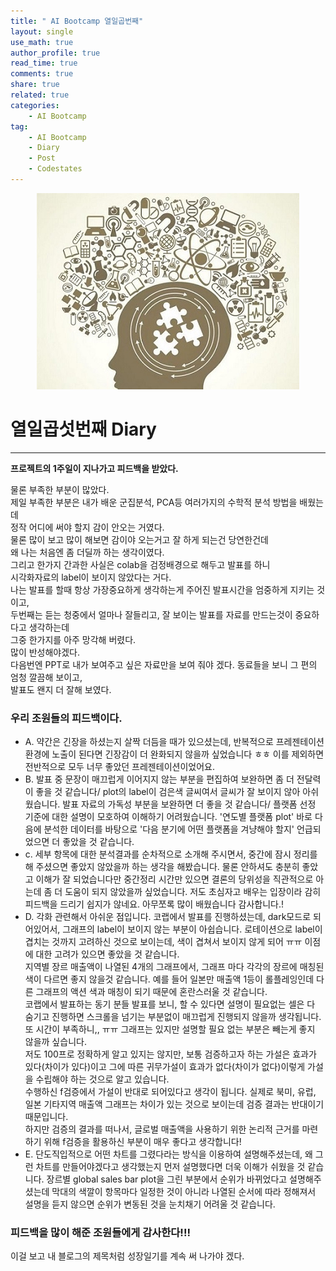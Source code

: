 ```yaml
---
title: " AI Bootcamp 열일곱번째"
layout: single
use_math: true
author_profile: true
read_time: true
comments: true
share: true
related: true
categories:
    - AI Bootcamp
tag:
    - AI Bootcamp
    - Diary
    - Post
    - Codestates
---
```

<p align="center">
  <img src="/assets/img/post/AIbootcamp.jpg" alt="AI Bootcamp"/>
</p>  

# 열일곱섯번째 Diary  
---  

**프로젝트의 1주일이 지나가고 피드백을 받았다.**  

물론 부족한 부분이 많았다.  
제일 부족한 부분은 내가 배운 군집분석, PCA등 여러가지의 수학적 분석 방법을 배웠는데  
정작 어디에 써야 할지 감이 안오는 거였다.  
물론 많이 보고 많이 해보면 감이야 오는거고 잘 하게 되는건 당연한건데  
왜 나는 처음엔 좀 더딜까 하는 생각이였다.  
그리고 한가지 간과한 사실은 colab을 검정배경으로 해두고 발표를 하니  
시각화자료의 label이 보이지 않았다는 거다.  
나는 발표를 할때 항상 가장중요하게 생각하는게 주어진 발표시간을 엄중하게 지키는 것이고,  
두번째는 듣는 청중에서 얼마나 잘들리고, 잘 보이는 발표를 자료를 만드는것이 중요하다고 생각하는데  
그중 한가지를 아주 망각해 버렸다.  
많이 반성해야겠다.  
다음번엔 PPT로 내가 보여주고 싶은 자료만을 보여 줘야 겠다. 동료들을 보니 그 편의 엄청 깔끔해 보이고,  
발표도 왠지 더 잘해 보였다.  

### 우리 조원들의 피드백이다.  
* A. 약간은 긴장을 하셨는지 살짝 더듬을 때가 있으셨는데, 반복적으로 프레젠테이션 환경에 노출이 된다면 긴장감이 더 완화되지 않을까 싶었습니다 ㅎㅎ 이를 제외하면 전반적으로 모두 너무 좋았던 프레젠테이션이었어요.  
* B. 발표 중 문장이 매끄럽게 이어지지 않는 부분을 편집하여 보완하면 좀 더 전달력이 좋을 것 같습니다/ plot의 label이 검은색 글씨여서 글씨가 잘 보이지 않아 아쉬웠습니다. 발표 자료의 가독성 부분을 보완하면 더 좋을 것 같습니다/ 플랫폼 선정 기준에 대한 설명이 모호하여 이해하기 어려웠습니다. '연도별 플랫폼 plot' 바로 다음에 분석한 데이터를 바탕으로 '다음 분기에 어떤 플랫폼을 겨냥해야 할지' 언급되었으면 더 좋았을 것 같습니다.  
* c. 세부 항목에 대한 분석결과를 순차적으로 소개해 주시면서, 중간에 잠시 정리를 해 주셨으면 좋았지 않았을까 하는 생각을 해봤습니다. 물론 안하셔도 충분히 좋았고 이해가 잘 되었습니다만 중간정리 시간만 있으면 결론의 당위성을 직관적으로 아는데 좀 더 도움이 되지 않았을까 싶었습니다.
저도 초심자고 배우는 입장이라 감히 피드백을 드리기 쉽지가 않네요. 아무쪼록 많이 배웠습니다 감사합니다.!  
* D. 각화 관련해서 아쉬운 점입니다.
코랩에서 발표를 진행하셨는데, dark모드로 되어있어서, 그래프의 label이 보이지 않는 부분이 아쉽습니다. 로테이션으로 label이 겹치는 것까지 고려하신 것으로 보이는데, 색이 겹쳐서 보이지 않게 되어 ㅠㅠ 이점에 대한 고려가 있으면 좋았을 것 같습니다.  
지역별 장르 매출액이 나열된 4개의 그래프에서, 그래프 마다 각각의 장르에 매칭된 색이 다르면 좋지 않을것 같습니다. 예를 들어 일본만 매출액 1등이 롤플레잉인데 다른 그래프의 액션 색과 매칭이 되기 때문에 혼란스러울 것 같습니다.  
코랩에서 발표하는 동기 분들 발표를 보니, 할 수 있다면 설명이 필요없는 셀은 다 숨기고 진행하면 스크롤을 넘기는 부분없이 매끄럽게 진행되지 않을까 생각됩니다. 또 시간이 부족하니,, ㅠㅠ 그래프는 있지만 설명할 필요 없는 부분은 빼는게 좋지 않을까 싶습니다.  
저도 100프로 정확하게 알고 있지는 않지만, 보통 검증하고자 하는 가설은 효과가 있다(차이가 있다)이고 그에 따른 귀무가설이 효과가 없다(차이가 없다)이렇게 가설을 수립해야 하는 것으로 알고 있습니다.  
수행하신 f검증에서 가설이 반대로 되어있다고 생각이 됩니다. 실제로 북미, 유럽, 일본 기타지역 매출액 그래프는 차이가 있는 것으로 보이는데 검증 결과는 반대이기 때문입니다.  
하지만 검증의 결과를 떠나서, 글로벌 매출액을 사용하기 위한 논리적 근거를 마련하기 위해 f검증을 활용하신 부분이 매우 좋다고 생각합니다!
* E. 단도직입적으로 어떤 차트를 그렸다라는 방식을 이용하여 설명해주셨는데, 왜 그런 차트를 만들어야겠다고 생각했는지 먼저 설명했다면 더욱 이해가 쉬웠을 것 같습니다. 장르별 global sales bar plot을 그린 부분에서 순위가 바뀌었다고 설명해주셨는데 막대의 색깔이 항목마다 일정한 것이 아니라 나열된 순서에 따라 정해져서 설명을 듣지 않으면 순위가 변동된 것을 눈치채기 어려울 것 같습니다.  

### 피드백을 많이 해준 조원들에게 감사한다!!!  

이걸 보고 내 블로그의 제목처럼 성장일기를 계속 써 나가야 겠다.

